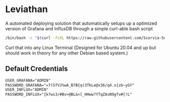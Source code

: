 # Leviathan
A automated deploying solution that automatically setups up a optimized version of Grafana and InfluxDB through a simple curl-able bash script

```bash
/bin/bash -c "$(curl -fsSL https://raw.githubusercontent.com/Scorvia-Solutions/Leviathan/main/leviathan.sh)"
```
Curl that into any Linux Terminal (Designed for Ubuntu 20.04 and up but should work in theory for any other Debian based system.)
## Default Credentials
```apache
USER_GRAFANA="ADMIN"
PASSWORD_GRAFANA="=7(SfVJ%wA_B7B{q(3TkLe@x36/q4.s{zb~yGY"
USER_INFLUX="ADMIN"
PASSWORD_INFLUX="{k7ws3/#Bv>@BL&<[_HHww?YTqZAsN9gfv#{!L"
```